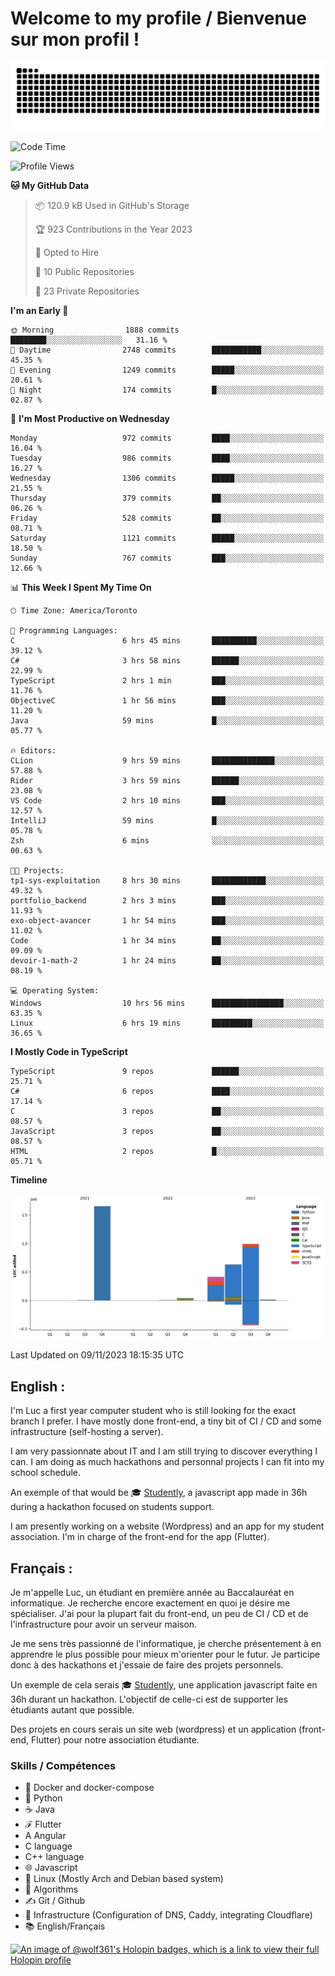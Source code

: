 # Welcome to my profile / Bienvenue sur mon profil !

![snake gif](https://github.com/wolf-361/wolf-361/blob/output/github-contribution-grid-snake.svg)

<!--START_SECTION:waka-->
![Code Time](http://img.shields.io/badge/Code%20Time-452%20hrs%207%20mins-blue)

![Profile Views](http://img.shields.io/badge/Profile%20Views-0-blue)

**🐱 My GitHub Data** 

> 📦 120.9 kB Used in GitHub's Storage 
 > 
> 🏆 923 Contributions in the Year 2023
 > 
> 💼 Opted to Hire
 > 
> 📜 10 Public Repositories 
 > 
> 🔑 23 Private Repositories 
 > 
**I'm an Early 🐤** 

```text
🌞 Morning                1888 commits        ████████░░░░░░░░░░░░░░░░░   31.16 % 
🌆 Daytime                2748 commits        ███████████░░░░░░░░░░░░░░   45.35 % 
🌃 Evening                1249 commits        █████░░░░░░░░░░░░░░░░░░░░   20.61 % 
🌙 Night                  174 commits         █░░░░░░░░░░░░░░░░░░░░░░░░   02.87 % 
```
📅 **I'm Most Productive on Wednesday** 

```text
Monday                   972 commits         ████░░░░░░░░░░░░░░░░░░░░░   16.04 % 
Tuesday                  986 commits         ████░░░░░░░░░░░░░░░░░░░░░   16.27 % 
Wednesday                1306 commits        █████░░░░░░░░░░░░░░░░░░░░   21.55 % 
Thursday                 379 commits         ██░░░░░░░░░░░░░░░░░░░░░░░   06.26 % 
Friday                   528 commits         ██░░░░░░░░░░░░░░░░░░░░░░░   08.71 % 
Saturday                 1121 commits        █████░░░░░░░░░░░░░░░░░░░░   18.50 % 
Sunday                   767 commits         ███░░░░░░░░░░░░░░░░░░░░░░   12.66 % 
```


📊 **This Week I Spent My Time On** 

```text
🕑︎ Time Zone: America/Toronto

💬 Programming Languages: 
C                        6 hrs 45 mins       ██████████░░░░░░░░░░░░░░░   39.12 % 
C#                       3 hrs 58 mins       ██████░░░░░░░░░░░░░░░░░░░   22.99 % 
TypeScript               2 hrs 1 min         ███░░░░░░░░░░░░░░░░░░░░░░   11.76 % 
ObjectiveC               1 hr 56 mins        ███░░░░░░░░░░░░░░░░░░░░░░   11.20 % 
Java                     59 mins             █░░░░░░░░░░░░░░░░░░░░░░░░   05.77 % 

🔥 Editors: 
CLion                    9 hrs 59 mins       ██████████████░░░░░░░░░░░   57.88 % 
Rider                    3 hrs 59 mins       ██████░░░░░░░░░░░░░░░░░░░   23.08 % 
VS Code                  2 hrs 10 mins       ███░░░░░░░░░░░░░░░░░░░░░░   12.57 % 
IntelliJ                 59 mins             █░░░░░░░░░░░░░░░░░░░░░░░░   05.78 % 
Zsh                      6 mins              ░░░░░░░░░░░░░░░░░░░░░░░░░   00.63 % 

🐱‍💻 Projects: 
tp1-sys-exploitation     8 hrs 30 mins       ████████████░░░░░░░░░░░░░   49.32 % 
portfolio_backend        2 hrs 3 mins        ███░░░░░░░░░░░░░░░░░░░░░░   11.93 % 
exo-object-avancer       1 hr 54 mins        ███░░░░░░░░░░░░░░░░░░░░░░   11.02 % 
Code                     1 hr 34 mins        ██░░░░░░░░░░░░░░░░░░░░░░░   09.09 % 
devoir-1-math-2          1 hr 24 mins        ██░░░░░░░░░░░░░░░░░░░░░░░   08.19 % 

💻 Operating System: 
Windows                  10 hrs 56 mins      ████████████████░░░░░░░░░   63.35 % 
Linux                    6 hrs 19 mins       █████████░░░░░░░░░░░░░░░░   36.65 % 
```

**I Mostly Code in TypeScript** 

```text
TypeScript               9 repos             ██████░░░░░░░░░░░░░░░░░░░   25.71 % 
C#                       6 repos             ████░░░░░░░░░░░░░░░░░░░░░   17.14 % 
C                        3 repos             ██░░░░░░░░░░░░░░░░░░░░░░░   08.57 % 
JavaScript               3 repos             ██░░░░░░░░░░░░░░░░░░░░░░░   08.57 % 
HTML                     2 repos             █░░░░░░░░░░░░░░░░░░░░░░░░   05.71 % 
```



**Timeline**

![Lines of Code chart](https://raw.githubusercontent.com/wolf-361/wolf-361/main/assets/bar_graph.png)


 Last Updated on 09/11/2023 18:15:35 UTC
<!--END_SECTION:waka-->

## English : 

I'm Luc a first year computer student who is still looking for the exact branch I prefer. I have mostly done front-end, a tiny bit of CI / CD and some infrastructure (self-hosting a server).

I am very passionnate about IT and I am still trying to discover everything I can. I am doing as much hackathons and personnal projects I can fit into my school schedule.

An exemple of that would be 🎓 [Studently](https://github.com/wolf-361/Studently-CodeJam12), a javascript app made in 36h during a hackathon focused on students support.

I am presently working on a website (Wordpress) and an app for my student association. I'm in charge of the front-end for the app (Flutter).

## Français :

Je m'appelle Luc, un étudiant en première année au Baccalauréat en informatique. Je recherche encore exactement en quoi je désire me spécialiser. J'ai pour la plupart fait du front-end, un peu de CI / CD et de l'infrastructure pour avoir un serveur maison.

Je me sens très passionné de l'informatique, je cherche présentement à en apprendre le plus possible pour mieux m'orienter pour le futur. Je participe donc à des hackathons et j'essaie de faire des projets personnels.

Un exemple de cela serais 🎓 [Studently](https://github.com/wolf-361/Studently-CodeJam12), une application javascript faite en 36h durant un hackathon. L'objectif de celle-ci est de supporter les étudiants autant que possible.

Des projets en cours serais un site web (wordpress) et un application (front-end, Flutter) pour notre association étudiante.

###  Skills / Compétences

* 🐋 Docker and docker-compose
* 🐍 Python
* ☕ Java
* ℱ Flutter
* A Angular
* C language
* C++ language
* 🌐 Javascript
* 🐧 Linux (Mostly Arch and Debian based system)
* 🧩 Algorithms
* ✍️ Git / Github
* 📜 Infrastructure (Configuration of DNS, Caddy, integrating Cloudflare)
* 📚 English/Français

[![An image of @wolf361's Holopin badges, which is a link to view their full Holopin profile](https://holopin.me/wolf361)](https://holopin.io/@wolf361)


